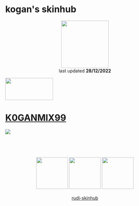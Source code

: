 # kogan's skinhub
<p align="center">
<a href="https://osu.ppy.sh/users/13030453">
  <img src="https://a.ppy.sh/13030453"  
       width="150"
       height="150"></a>
<br>
last updated <b>28/12/2022</b>
</p>

<a href="https://www.youtube.com/watch?v=kbbgypvGPgM">
<img src="https://i.imgur.com/uDyKiLi.png"
       width="151" 
       height="70"/></a>

# [K0GANMIX99](https://github.com/rudj-skinhub/woal/raw/tyfh/player/kogan/K0GANMIX99.osk)
[![](https://i.imgur.com/GGx7z8Z.jpeg)](https://github.com/rudj-skinhub/woal/raw/tyfh/player/kogan/K0GANMIX99.osk)

#
<p align="center">
  <br></br>
  <a href="https://www.twitch.tv/koganr">
  <img src="https://i.imgur.com/HM030lk.png" 
       width="100" 
       height="100"></a>
  <a href="https://www.youtube.com/channel/UCauPXBC8QNmGY3aY2WM0uHA">
  <img src="https://i.imgur.com/YWbDUUy.png"  
       width="100" 
       height="100"></a>
  <a href="https://twitter.com/k0gaN2947181780">
  <img src="https://i.imgur.com/PUQ5uWf.png" 
       width="100" 
       height="100"></a>
  <br></br>
  <a href="README.md">rudj-skinhub</a>
 </p>
